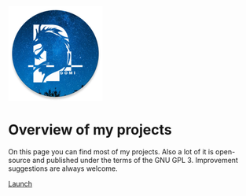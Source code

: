 ![App Icon](https://raw.githubusercontent.com/Domi04151309/domi04151309.github.io/master/pwa/mipmap-xxxhdpi/ic_launcher.png)
# Overview of my projects
On this page you can find most of my projects. Also a lot of it is open-source and published under the terms of the GNU GPL 3. Improvement suggestions are always welcome.

[Launch](https://domi04151309.github.io/)
